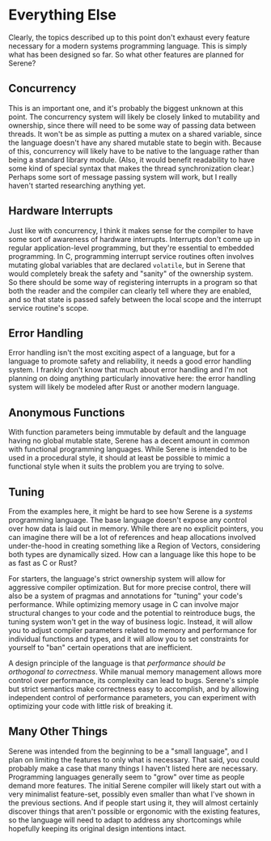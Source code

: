 # Everything Else

Clearly, the topics described up to this point don't exhaust every feature necessary for a modern systems programming language. This is simply what has been designed so far. So what other features are planned for Serene?

## Concurrency

This is an important one, and it's probably the biggest unknown at this point. The concurrency system will likely be closely linked to mutability and ownership, since there will need to be some way of passing data between threads. It won't be as simple as putting a mutex on a shared variable, since the language doesn't have any shared mutable state to begin with. Because of this, concurrency will likely have to be native to the language rather than being a standard library module. (Also, it would benefit readability to have some kind of special syntax that makes the thread synchronization clear.) Perhaps some sort of message passing system will work, but I really haven't started researching anything yet.

## Hardware Interrupts

Just like with concurrency, I think it makes sense for the compiler to have some sort of awareness of hardware interrupts. Interrupts don't come up in regular application-level programming, but they're essential to embedded programming. In C, programming interrupt service routines often involves mutating global variables that are declared `volatile`, but in Serene that would completely break the safety and "sanity" of the ownership system. So there should be some way of registering interrupts in a program so that both the reader and the compiler can clearly tell where they are enabled, and so that state is passed safely between the local scope and the interrupt service routine's scope.

## Error Handling

Error handling isn't the most exciting aspect of a language, but for a language to promote safety and reliability, it needs a good error handling system. I frankly don't know that much about error handling and I'm not planning on doing anything particularly innovative here: the error handling system will likely be modeled after Rust or another modern language.

## Anonymous Functions

With function parameters being immutable by default and the language having no global mutable state, Serene has a decent amount in common with functional programming languages. While Serene is intended to be used in a procedural style, it should at least be possible to mimic a functional style when it suits the problem you are trying to solve.

## Tuning

From the examples here, it might be hard to see how Serene is a *systems* programming language. The base language doesn't expose any control over how data is laid out in memory. While there are no explicit pointers, you can imagine there will be a lot of references and heap allocations involved under-the-hood in creating something like a Region of Vectors, considering both types are dynamically sized. How can a language like this hope to be as fast as C or Rust?

For starters, the language's strict ownership system will allow for aggressive compiler optimization. But for more precise control, there will also be a system of pragmas and annotations for "tuning" your code's performance. While optimizing memory usage in C can involve major structural changes to your code and the potential to reintroduce bugs, the tuning system won't get in the way of business logic. Instead, it will allow you to adjust compiler parameters related to memory and performance for individual functions and types, and it will allow you to set constraints for yourself to "ban" certain operations that are inefficient.

A design principle of the language is that *performance should be orthogonal to correctness*. While manual memory management allows more control over performance, its complexity can lead to bugs. Serene's simple but strict semantics make correctness easy to accomplish, and by allowing independent control of performance parameters, you can experiment with optimizing your code with little risk of breaking it.

## Many Other Things

Serene was intended from the beginning to be a "small language", and I plan on limiting the features to only what is necessary. That said, you could probably make a case that many things I haven't listed here are necessary. Programming languages generally seem to "grow" over time as people demand more features. The initial Serene compiler will likely start out with a very minimalist feature-set, possibly even smaller than what I've shown in the previous sections. And if people start using it, they will almost certainly discover things that aren't possible or ergonomic with the existing features, so the language will need to adapt to address any shortcomings while hopefully keeping its original design intentions intact.